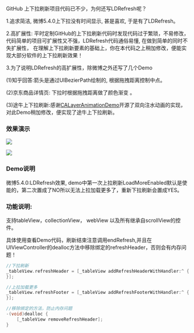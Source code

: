 GitHub 上下拉刷新项目代码已不少，为何还写LDRefresh呢？

1.追求简洁, 微博5.4.0上下拉没有时间显示, 甚是喜欢, 于是有了LDRefresh。

2.高扩展性: 平时定制GitHub的上下拉刷新代码时发现代码过于繁琐，不易修改，代码简单的项目可扩展性又不强，LDRefresh代码通俗易懂, 在做到简单的同时不失扩展性， 在理解上下拉刷新要素的基础上，你在本代码之上稍加修改，便能实现大部分软件的上下拉刷新效果！

3.为了说明LDRefresh的高扩展性，除微博之外还写了几个Demo 

(1)知乎回答:箭头是通过UIBezierPath绘制的, 根据拖拽距离控制中点。

(2)京东商品详情页: 下拉时根据拖拽距离做了颜色渐变 。

(3)途牛上下拉刷新:感谢[CALayerAnimationDemo](https://github.com/wuwen1030/CALayerAnimationDemo)开源了双向注水动画的实现，对此Demo稍加修改，便实现了途牛上下拉刷新。

### 效果演示

![](https://github.com/sntd/LDRefresh/raw/master/Picture/LDRefresh.gif)



![](https://github.com/sntd/LDRefresh/raw/master/Picture/LDRefresh_Tuniu.gif)



### Demo说明

微博5.4.0:LDRefresh效果, demo中第一次上拉刷新LoadMoreEnabled默认是使能的，第二次置成了NO所以无法上拉加载更多了，重新下拉刷新会置成YES。

### 功能说明:

支持tableView，collectionView， webView 以及所有继承自scrollView的控件。

具体使用查看Demo代码，刷新结束注意调用endRefresh,并且在UIViewController的dealloc方法中移除绑定的refreshHeader，否则会有内存问题！

``` objective-c
//下拉刷新
_tableView.refreshHeader = [_tableView addRefreshHeaderWithHandler:^ {
}];

//上拉加载更多
_tableView.refreshFooter = [_tableView addRefreshFooterWithHandler:^ {
}];

//移除绑定的方法，防止内存问题
-(void)dealloc {
    [_tableView removeRefreshHeader];
}

```